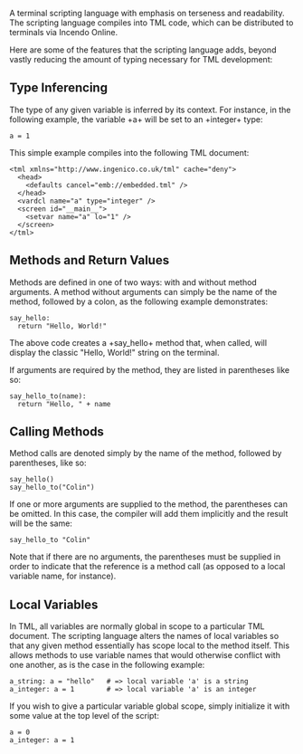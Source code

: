 A terminal scripting language with emphasis on terseness and readability. The scripting language compiles into TML code, which can be distributed to terminals via Incendo Online.

Here are some of the features that the scripting language adds, beyond vastly reducing the amount of typing necessary for TML development:

## Type Inferencing

The type of any given variable is inferred by its context. For instance, in the following example, the variable +a+ will be set to an +integer+ type:

    a = 1
    
This simple example compiles into the following TML document:

    <tml xmlns="http://www.ingenico.co.uk/tml" cache="deny">
      <head>
        <defaults cancel="emb://embedded.tml" />
      </head>
      <vardcl name="a" type="integer" />
      <screen id="__main__">
        <setvar name="a" lo="1" />
      </screen>
    </tml>

## Methods and Return Values

Methods are defined in one of two ways: with and without method arguments. A method without arguments can simply be the name of the method, followed by a colon, as the following example demonstrates:

    say_hello:
      return "Hello, World!"
      
The above code creates a +say_hello+ method that, when called, will display the classic "Hello, World!" string on the terminal.

If arguments are required by the method, they are listed in parentheses like so:

    say_hello_to(name):
      return "Hello, " + name

## Calling Methods

Method calls are denoted simply by the name of the method, followed by parentheses, like so:

    say_hello()
    say_hello_to("Colin")
    
If one or more arguments are supplied to the method, the parentheses can be omitted. In this case, the compiler will add them implicitly and the result will be the same:

    say_hello_to "Colin"
    
Note that if there are no arguments, the parentheses must be supplied in order to indicate that the reference is a method call (as opposed to a local variable name, for instance).

## Local Variables

In TML, all variables are normally global in scope to a particular TML document. The scripting language alters the names of local variables so that any given method essentially has scope local to the method itself. This allows methods to use variable names that would otherwise conflict with one another, as is the case in the following example:

    a_string: a = "hello"   # => local variable 'a' is a string
    a_integer: a = 1        # => local variable 'a' is an integer
    
If you wish to give a particular variable global scope, simply initialize it with some value at the top level of the script:

    a = 0
    a_integer: a = 1

